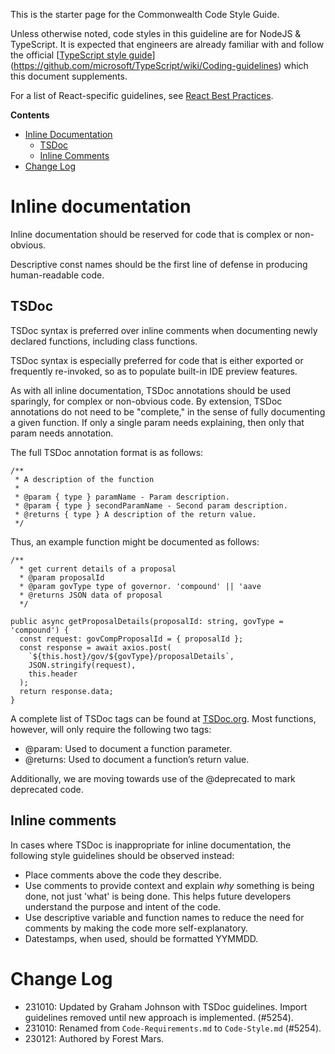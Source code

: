 This is the starter page for the Commonwealth Code Style Guide. 

Unless otherwise noted, code styles in this guideline are for NodeJS & TypeScript. It is expected that engineers are already familiar with and follow the official [[TypeScript style guide](https://github.com/microsoft/TypeScript/wiki/Coding-guidelines)](https://github.com/microsoft/TypeScript/wiki/Coding-guidelines) which this document supplements. 

For a list of React-specific guidelines, see [React Best Practices](./React-Best-Practices-And-Improvements.md).

**Contents**
- [Inline Documentation](#inline-documentation)
  + [TSDoc](#tsdoc)
  + [Inline Comments](#inline-comments)
- [Change Log](#change-log)

# Inline documentation

Inline documentation should be reserved for code that is complex or non-obvious. 

Descriptive const names should be the first line of defense in producing human-readable code.

## TSDoc

TSDoc syntax is preferred over inline comments when documenting newly declared functions, including class functions. 

TSDoc syntax is especially preferred for code that is either exported or frequently re-invoked, so as to populate built-in IDE preview features.

As with all inline documentation, TSDoc annotations should be used sparingly, for complex or non-obvious code. By extension, TSDoc annotations do not need to be "complete," in the sense of fully documenting a given function. If only a single param needs explaining, then only that param needs annotation.

The full TSDoc annotation format is as follows:
```
/**
 * A description of the function
 * 
 * @param { type } paramName - Param description.
 * @param { type } secondParamName - Second param description.
 * @returns { type } A description of the return value.
 */
```

Thus, an example function might be documented as follows:
```
/**
  * get current details of a proposal
  * @param proposalId
  * @param govType type of governor. 'compound' || 'aave
  * @returns JSON data of proposal
  */

public async getProposalDetails(proposalId: string, govType = 'compound') {
  const request: govCompProposalId = { proposalId };
  const response = await axios.post(
    `${this.host}/gov/${govType}/proposalDetails`,
    JSON.stringify(request),
    this.header
  );
  return response.data;
}
```

A complete list of TSDoc tags can be found at [TSDoc.org](https://tsdoc.org/pages/tags/alpha/). Most functions, however, will only require the following two tags:

- @param: Used to document a function parameter.
- @returns: Used to document a function’s return value.

Additionally, we are moving towards use of the @deprecated to mark deprecated code.

## Inline comments

In cases where TSDoc is inappropriate for inline documentation, the following style guidelines should be observed instead:

- Place comments above the code they describe.
- Use comments to provide context and explain _why_ something is being done, not just 'what' is being done. This helps future developers understand the purpose and intent of the code.
- Use descriptive variable and function names to reduce the need for comments by making the code more self-explanatory.
- Datestamps, when used, should be formatted YYMMDD.

# Change Log

- 231010: Updated by Graham Johnson with TSDoc guidelines. Import guidelines removed until new approach is implemented. (#5254).
- 231010: Renamed from `Code-Requirements.md` to `Code-Style.md` (#5254).
- 230121: Authored by Forest Mars.
